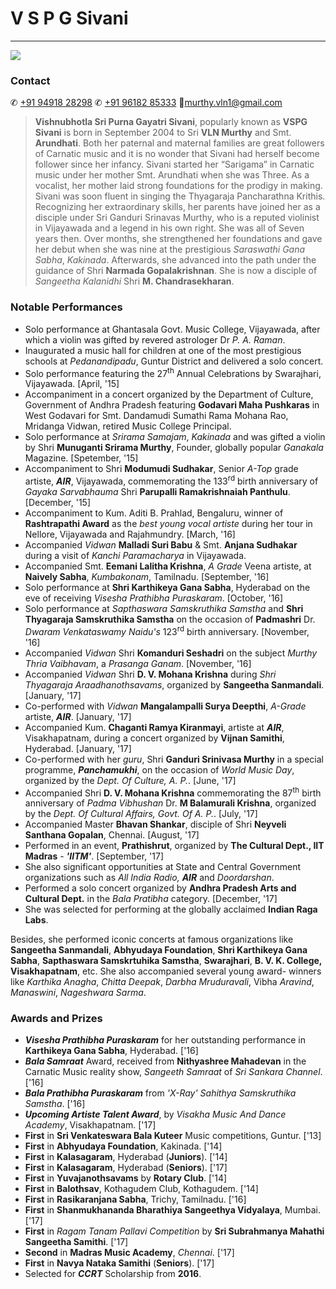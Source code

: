 ﻿
# V S P G Sivani
---
![](https://github.com/vspgs/vspgs.github.io/raw/master/images/20140316185458%20(2).JPG)

### Contact 
✆ [+91 94918 28298](tel:+919491828298)
✆ [+91 96182 85333](tel:+919618285333)
📧[murthy.vln1@gmail.com](mailto:murthy.vln1@gmail.com)
> **Vishnubhotla Sri Purna Gayatri Sivani**, popularly known as **VSPG Sivani** is born in September 2004 to Sri **VLN Murthy** and Smt. **Arundhati**. Both her paternal and maternal families are great followers of Carnatic music and it is no wonder that Sivani had herself become follower since her infancy. Sivani started her “Sarigama” in Carnatic music under her mother Smt. Arundhati when she was Three. As a vocalist, her mother laid strong foundations for the prodigy in making. Sivani was soon fluent in singing the Thyagaraja Pancharathna Krithis. Recognizing her extraordinary skills, her parents have joined her as a disciple under Sri Ganduri Srinavas Murthy, who is a reputed violinist in Vijayawada and a legend in his own right. She was all of Seven years then. Over months, she strengthened her foundations and gave her debut when she was nine at the prestigious _Saraswathi Gana Sabha_, _Kakinada_. Afterwards, she advanced into the path under the guidance of Shri **Narmada Gopalakrishnan**. She is now a disciple of *Sangeetha Kalanidhi* Shri **M. Chandrasekharan**.

### Notable Performances
- Solo performance at Ghantasala Govt. Music College, Vijayawada, after which a violin was gifted by revered astrologer Dr _P. A. Raman_.
- Inaugurated a music hall for children at one of the most prestigious schools at *Pedanandipadu*, Guntur District and delivered a solo concert.
- Solo performance featuring the 27<sup>th</sup> Annual Celebrations by Swarajhari, Vijayawada. [April, '15]
- Accompaniment in a concert organized by the Department of Culture, Government of Andhra Pradesh featuring **Godavari Maha Pushkaras** in West Godavari for Smt. Dandamudi Sumathi Rama Mohana Rao, Mridanga Vidwan, retired Music College Principal. 
- Solo performance at *Srirama Samajam*, *Kakinada* and was gifted a violin by Shri **Munuganti Srirama Murthy**, Founder, globally popular *Ganakala* Magazine. [Spetember, '15]
- Accompaniment to Shri **Modumudi Sudhakar**, Senior *A-Top* grade artiste, ***AIR***, Vijayawada, commemorating the 133<sup>rd</sup> birth anniversary of *Gayaka Sarvabhauma* Shri **Parupalli Ramakrishnaiah Panthulu**. [December, '15]
- Accompaniment to Kum. Aditi B. Prahlad, Bengaluru, winner of **Rashtrapathi Award** as the _best young vocal artiste_ during her tour in Nellore, Vijayawada and Rajahmundry. [March, '16]
- Accompanied _Vidwan_ **Malladi Suri Babu** & Smt. **Anjana Sudhakar** during a visit of _Kanchi Paramacharya_ in Vijayawada.
- Accompanied Smt. **Eemani Lalitha Krishna**, _A Grade_ Veena artiste, at **Naively Sabha**, _Kumbakonam_, Tamilnadu. [September, '16]
- Solo performance at **Shri Karthikeya Gana Sabha**, Hyderabad on the eve of receiving _Visesha Prathibha Puraskaram_. [October, '16]
- Solo performance at _Sapthaswara Samskruthika Samstha_ and **Shri Thyagaraja Samskruthika Samstha** on the occasion of **Padmashri** Dr. _Dwaram Venkataswamy Naidu's_ 123<sup>rd</sup> birth anniversary. [November, '16]
- Accompanied _Vidwan_ Shri **Komanduri Seshadri** on the subject _Murthy Thria Vaibhavam_, a *Prasanga Ganam*. [November, '16]
- Accompanied *Vidwan* Shri **D. V. Mohana Krishna** during *Shri Thyagaraja Araadhanothsavams*, organized by **Sangeetha Sanmandali**. [January, '17]
- Co-performed with *Vidwan* **Mangalampalli Surya Deepthi**, *A-Grade* artiste, ***AIR***. [January, '17]
- Accompanied Kum. **Chaganti Ramya Kiranmayi**, artiste at ***AIR***, Visakhapatnam, during a concert organized by **Vijnan Samithi**, Hyderabad. [January, '17]
- Co-performed with her *guru*, Shri **Ganduri Srinivasa Murthy** in a special programme, ***Panchamukhi***, on the occasion of *World Music Day*, organized by the _Dept. Of Culture, A. P._. [June, '17]
- Accompanied Shri **D. V. Mohana Krishna** commemorating the 87<sup>th</sup> birth anniversary of *Padma Vibhushan* Dr. **M Balamurali Krishna**, organized by the *Dept. Of Cultural Affairs, Govt. Of A. P.*. [July, '17]
- Accompanied Master **Bhavan Shankar**, disciple of Shri **Neyveli Santhana Gopalan**, Chennai. [August, '17]
- Performed in an event, **Prathishrut**, organized by **The Cultural Dept., IIT Madras** - ***'IITM'***. [September, '17]
- She also significant opportunities at State and Central Government organizations such as _All India Radio, **AIR**_ and _Doordarshan_.
- Performed a solo concert organized by **Andhra Pradesh Arts and Cultural Dept.** in the _Bala Pratibha_ category. [December, '17]
- She was selected for performing at the globally acclaimed **Indian Raga Labs**.

Besides, she performed iconic concerts at famous organizations like **Sangeetha Sanmandali**, **Abhyudaya Foundation**, **Shri Karthikeya Gana Sabha**, **Sapthaswara Samskrtuhika Samstha**, **Swarajhari**, **B. V. K. College, Visakhapatnam**, etc. She also accompanied several young award- winners like _Karthika Anagha_, _Chitta Deepak_, _Darbha Mruduravali_, Vibha _Aravind_, _Manaswini_, _Nageshwara Sarma_.

### Awards and Prizes
- **_Visesha Prathibha Puraskaram_** for her outstanding performance in **Karthikeya Gana Sabha**, Hyderabad. ['16]
- **_Bala Samraat_** Award, received from **Nithyashree Mahadevan** in the Carnatic Music reality show, _Sangeeth Samraat_ of _Sri Sankara Channel_. ['16]
- **_Bala Prathibha Puraskaram_** from _'X-Ray' Sahithya Samskruthika Samstha_. ['16]
- **_Upcoming Artiste Talent Award_**, by _Visakha Music And Dance Academy_, Visakhapatnam. ['17]
- **First** in **Sri Venkateswara Bala Kuteer** Music competitions, Guntur. ['13]
- **First** in **Abhyudaya Foundation**, Kakinada. ['14]
- **First** in **Kalasagaram**, Hyderabad (**Juniors**). ['14]
- **First** in **Kalasagaram**, Hyderabad (**Seniors**). ['17]
- **First** in **Yuvajanothsavams** by **Rotary Club**. ['14]
- **First** in **Balothsav**, Kothagudem Club, Kothagudem. ['14]
- **First** in **Rasikaranjana Sabha**, Trichy, Tamilnadu. ['16]
- **First** in **Shanmukhananda Bharathiya Sangeethya Vidyalaya**, Mumbai. ['17]
- **First** in _Ragam Tanam Pallavi Competition_ by **Sri Subrahmanya Mahathi Sangeetha Samithi**. ['17]
- **Second** in **Madras Music Academy**, *Chennai*. ['17]
- **First** in **Navya Nataka Samithi** (**Seniors**). ['17]
- Selected for **_CCRT_** Scholarship from **2016**.
